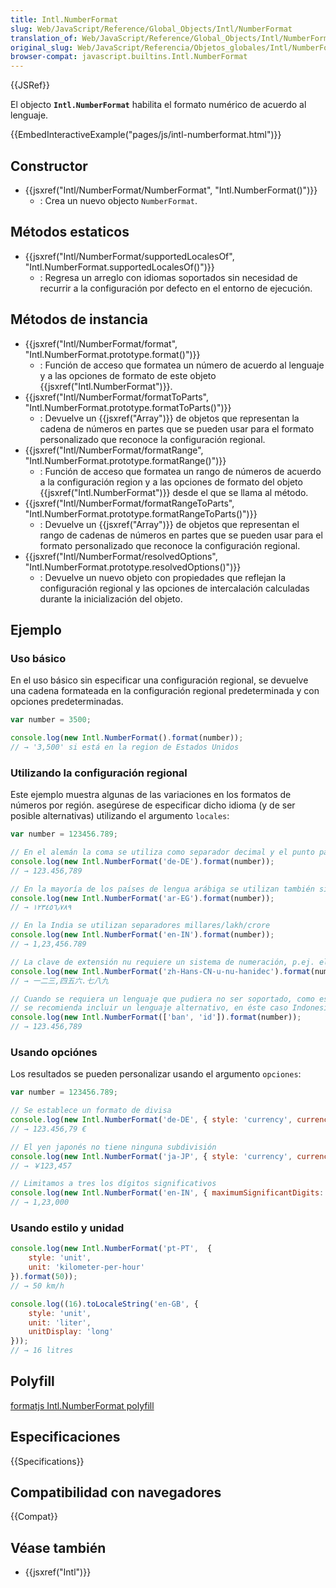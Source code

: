 ```yaml
---
title: Intl.NumberFormat
slug: Web/JavaScript/Reference/Global_Objects/Intl/NumberFormat
translation_of: Web/JavaScript/Reference/Global_Objects/Intl/NumberFormat
original_slug: Web/JavaScript/Referencia/Objetos_globales/Intl/NumberFormat
browser-compat: javascript.builtins.Intl.NumberFormat
---
```

{{JSRef}}

El objecto **`Intl.NumberFormat`** habilita el formato numérico de acuerdo al lenguaje.

{{EmbedInteractiveExample("pages/js/intl-numberformat.html")}}

<!-- The source for this interactive example is stored in a GitHub repository. If you'd like to contribute to the interactive examples project, please clone https://github.com/mdn/interactive-examples and send us a pull request. -->

## Constructor

- {{jsxref("Intl/NumberFormat/NumberFormat", "Intl.NumberFormat()")}}
  - : Crea un nuevo objecto `NumberFormat`.

## Métodos estaticos

- {{jsxref("Intl/NumberFormat/supportedLocalesOf", "Intl.NumberFormat.supportedLocalesOf()")}}
  - : Regresa un arreglo con idiomas soportados sin necesidad de recurrir a la configuración por defecto en el entorno de ejecución.

## Métodos de instancia

- {{jsxref("Intl/NumberFormat/format", "Intl.NumberFormat.prototype.format()")}}
  - : Función de acceso que formatea un número de acuerdo al lenguaje y a las opciones de formato de este objeto {{jsxref("Intl.NumberFormat")}}.
- {{jsxref("Intl/NumberFormat/formatToParts", "Intl.NumberFormat.prototype.formatToParts()")}}
  - : Devuelve un {{jsxref("Array")}} de objetos que representan la cadena de números en partes que se pueden usar para el formato personalizado que reconoce la configuración regional.
- {{jsxref("Intl/NumberFormat/formatRange", "Intl.NumberFormat.prototype.formatRange()")}}
  - : Función de acceso que formatea un rango de números de acuerdo a la configuración region y a las opciones de formato del objeto {{jsxref("Intl.NumberFormat")}} desde el que se llama al método.
- {{jsxref("Intl/NumberFormat/formatRangeToParts", "Intl.NumberFormat.prototype.formatRangeToParts()")}}
  - : Devuelve un {{jsxref("Array")}} de objetos que representan el rango de cadenas de números en partes que se pueden usar para el formato personalizado que reconoce la configuración regional.
- {{jsxref("Intl/NumberFormat/resolvedOptions", "Intl.NumberFormat.prototype.resolvedOptions()")}}
  - : Devuelve un nuevo objeto con propiedades que reflejan la configuración regional y las opciones de intercalación calculadas durante la inicialización del objeto.

## Ejemplo

### Uso básico

En el uso básico sin especificar una configuración regional, se devuelve una cadena formateada en la configuración regional predeterminada y con opciones predeterminadas.

```js
var number = 3500;

console.log(new Intl.NumberFormat().format(number));
// → '3,500' si está en la region de Estados Unidos
```

### Utilizando la configuración regional


Este ejemplo muestra algunas de las variaciones en los formatos de números por región.
asegúrese de especificar dicho idioma (y de ser posible alternativas) utilizando el argumento `locales`:

```js
var number = 123456.789;

// En el alemán la coma se utiliza como separador decimal y el punto para los millares
console.log(new Intl.NumberFormat('de-DE').format(number));
// → 123.456,789

// En la mayoría de los países de lengua arábiga se utilizan también símbolos arábigos
console.log(new Intl.NumberFormat('ar-EG').format(number));
// → ١٢٣٤٥٦٫٧٨٩

// En la India se utilizan separadores millares/lakh/crore
console.log(new Intl.NumberFormat('en-IN').format(number));
// → 1,23,456.789

// La clave de extensión nu requiere un sistema de numeración, p.ej. el decimal chino
console.log(new Intl.NumberFormat('zh-Hans-CN-u-nu-hanidec').format(number));
// → 一二三,四五六.七八九

// Cuando se requiera un lenguaje que pudiera no ser soportado, como es el caso del Balinés
// se recomienda incluir un lenguaje alternativo, en éste caso Indonesio
console.log(new Intl.NumberFormat(['ban', 'id']).format(number));
// → 123.456,789
```

### Usando opciónes

Los resultados se pueden personalizar usando el argumento `opciones`:

```js
var number = 123456.789;

// Se establece un formato de divisa
console.log(new Intl.NumberFormat('de-DE', { style: 'currency', currency: 'EUR' }).format(number));
// → 123.456,79 €

// El yen japonés no tiene ninguna subdivisión
console.log(new Intl.NumberFormat('ja-JP', { style: 'currency', currency: 'JPY' }).format(number));
// → ￥123,457

// Limitamos a tres los dígitos significativos
console.log(new Intl.NumberFormat('en-IN', { maximumSignificantDigits: 3 }).format(number));
// → 1,23,000
```

### Usando estilo y unidad

```js
console.log(new Intl.NumberFormat('pt-PT',  {
    style: 'unit',
    unit: 'kilometer-per-hour'
}).format(50));
// → 50 km/h

console.log((16).toLocaleString('en-GB', {
    style: 'unit',
    unit: 'liter',
    unitDisplay: 'long'
}));
// → 16 litres
```

## Polyfill

[formatjs Intl.NumberFormat polyfill](https://formatjs.io/docs/polyfills/intl-numberformat)

## Especificaciones

{{Specifications}}

## Compatibilidad con navegadores

{{Compat}}

## Véase también

- {{jsxref("Intl")}}

